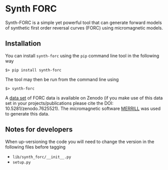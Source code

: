 Synth FORC
==========

Synth-FORC is a simple yet powerful tool that can generate forward models of synthetic first order reversal curves 
(FORC) using micromagnetic models.


Installation
------------
You can install `synth-forc` using the `pip` command line tool in the following way

`$> pip install synth-forc`

The tool may then be run from the command line using

`$> synth-forc`

A [data set](https://zenodo.org/record/7625521) of FORC data is available on Zenodo (if you make use of
this data set in your projects/publications please cite the DOI: 10.5281/zenodo.7625521). The micromagnetic software
[MERRILL](https://www.rockmag.org) was used to generate this data.

Notes for developers
--------------------

When up-versioning the code you will need to change the version in the following files before tagging
* `lib/synth_forc/__init__.py`
* `setup.py`
